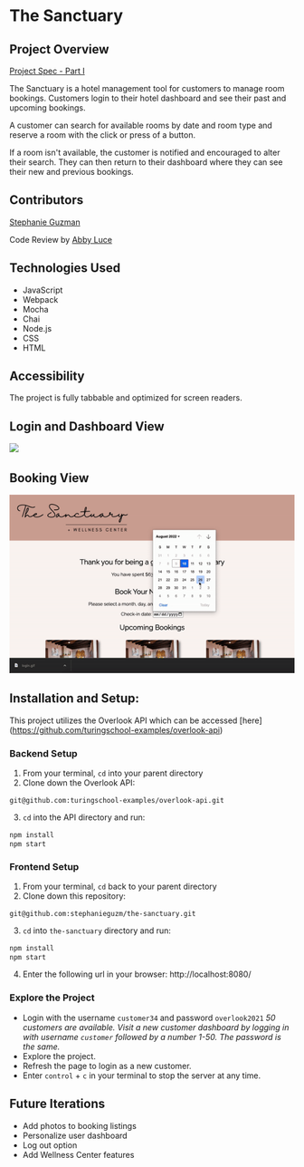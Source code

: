 # The Sanctuary

## Project Overview
[Project Spec - Part I](https://frontend.turing.edu/projects/overlook.html)

The Sanctuary is a hotel management tool for customers to manage room bookings. Customers login to their hotel dashboard and see their past and upcoming bookings. 

A customer can search for available rooms by date and room type and reserve a room with the click or press of a button. 

If a room isn't available, the customer is notified and encouraged to alter their search. They can then return to their dashboard where they can see their new and previous bookings.

## Contributors

[Stephanie Guzman](https://github.com/stephanieguzm)

Code Review by [Abby Luce](https://github.com/abbyluce)

## Technologies Used

- JavaScript
- Webpack
- Mocha
- Chai
- Node.js
- CSS
- HTML

## Accessibility
The project is fully tabbable and optimized for screen readers.

## Login and Dashboard View
![](https://github.com/stephanieguzm/the-sanctuary/blob/main/login.gif)

## Booking View
![](https://github.com/stephanieguzm/the-sanctuary/blob/main/reserve-room.gif)

## Installation and Setup: 

This project utilizes the Overlook API which can be accessed [here] (https://github.com/turingschool-examples/overlook-api)

### Backend Setup

1. From your terminal, `cd` into your parent directory 
2. Clone down the Overlook API:
  ```
  git@github.com:turingschool-examples/overlook-api.git
  ```
3. `cd` into the API directory and run:
  ```
  npm install
  npm start
  ```

### Frontend Setup

1. From your terminal, `cd` back to your parent directory
2. Clone down this repository:
  ```
  git@github.com:stephanieguzm/the-sanctuary.git
  ```
3. `cd` into `the-sanctuary` directory and run:
  ```
  npm install
  npm start
  ```
4. Enter the following url in your browser: http://localhost:8080/

### Explore the Project

- Login with the username `customer34` and password `overlook2021`
   _50 customers are available. Visit a new customer dashboard by logging in with username `customer` followed by a number 1-50. The password is the same._
- Explore the project.
-  Refresh the page to login as a new customer.
- Enter `control` + `c` in your terminal to stop the server at any time.

## Future Iterations

- Add photos to booking listings
- Personalize user dashboard
- Log out option
- Add Wellness Center features

